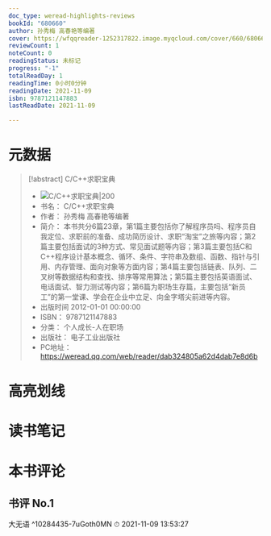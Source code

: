 ```yaml
---
doc_type: weread-highlights-reviews
bookId: "680660"
author: 孙秀梅 高春艳等编著
cover: https://wfqqreader-1252317822.image.myqcloud.com/cover/660/680660/t7_680660.jpg
reviewCount: 1
noteCount: 0
readingStatus: 未标记
progress: "-1"
totalReadDay: 1
readingTime: 0小时0分钟
readingDate: 2021-11-09
isbn: 9787121147883
lastReadDate: 2021-11-09

---
```

# 元数据
> [!abstract] C/C++求职宝典
> - ![ C/C++求职宝典|200](https://wfqqreader-1252317822.image.myqcloud.com/cover/660/680660/t7_680660.jpg)
> - 书名： C/C++求职宝典
> - 作者： 孙秀梅 高春艳等编著
> - 简介： 本书共分6篇23章，第1篇主要包括你了解程序员吗、程序员自我定位、求职前的准备、成功简历设计、求职“淘宝”之旅等内容；第2篇主要包括面试的3种方式、常见面试题等内容；第3篇主要包括C和C++程序设计基本概念、循环、条件、字符串及数组、函数、指针与引用、内存管理、面向对象等方面内容；第4篇主要包括链表、队列、二叉树等数据结构和查找、排序等常用算法；第5篇主要包括英语面试、电话面试、智力测试等内容；第6篇为职场生存篇，主要包括“新员工”的第一堂课、学会在企业中立足、向金字塔尖前进等内容。
> - 出版时间 2012-01-01 00:00:00
> - ISBN： 9787121147883
> - 分类： 个人成长-人在职场
> - 出版社： 电子工业出版社
> - PC地址：https://weread.qq.com/web/reader/dab324805a62d4dab7e8d6b

# 高亮划线

# 读书笔记

# 本书评论

## 书评 No.1 
大无语 ^10284435-7uGoth0MN
⏱ 2021-11-09 13:53:27
